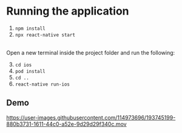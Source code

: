 # Running the application
1. `npm install`
2. `npx react-native start`

<br>Open a new terminal inside the project folder and run the following:

3. `cd ios`
4. `pod install`
5. `cd ..`
6. `react-native run-ios`

## Demo

https://user-images.githubusercontent.com/114973696/193745199-880b3731-1611-44c0-a52e-9d29d29f340c.mov


